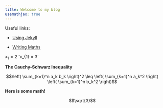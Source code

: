 ```yaml
---
title: Welcome to my blog
usemathjax: true
---
```


Useful links:
- [Using Jekyll](https://www.aleksandrhovhannisyan.com/blog/getting-started-with-jekyll-and-github-pages/#configuring-your-jekyll-site)

- [Writing Maths](https://docs.github.com/en/get-started/writing-on-github/working-with-advanced-formatting/writing-mathematical-expressions)

$x_{1} = 2$
'x_{1} = 3'

**The Cauchy-Schwarz Inequality**

$$\left( \sum_{k=1}^n a_k b_k \right)^2 \leq \left( \sum_{k=1}^n a_k^2 \right) \left( \sum_{k=1}^n b_k^2 \right)$$


**Here is some math!**

```math
\sqrt{3}
```


